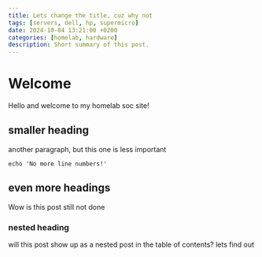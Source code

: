```yaml
---
title: Lets change the title, cuz why not
tags: [servers, dell, hp, supermicro]
date: 2024-10-04 13:21:00 +0200
categories: [homelab, hardware]
description: Short summary of this post.
---
```


# Welcome

Hello and welcome to my homelab soc site!

## smaller heading

another paragraph, but this one is less important

```shell
echo 'No more line numbers!'
```

## even more headings

Wow is this post still not done

### nested heading

will this post show up as a nested post in the table of contents? lets find out
